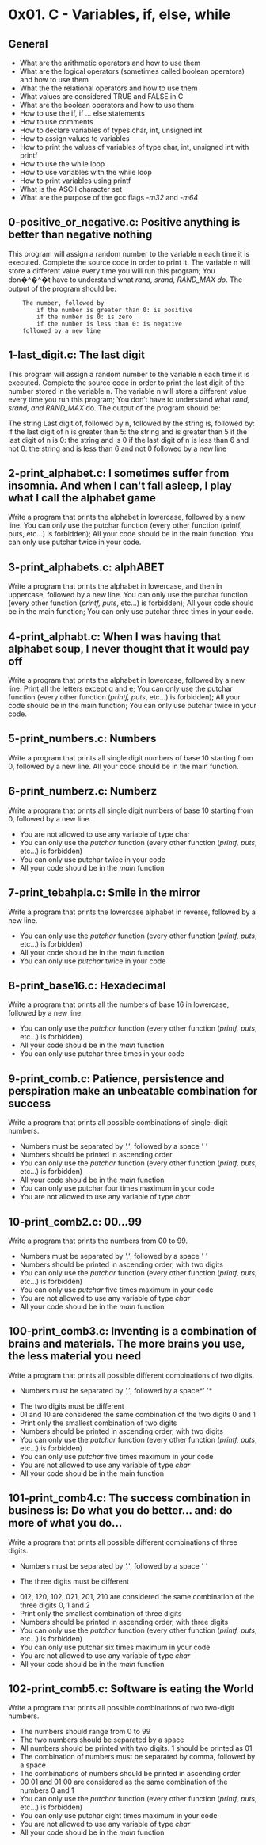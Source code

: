 # **0x01. C - Variables, if, else, while**

## General

* What are the arithmetic operators and how to use them
* What are the logical operators (sometimes called boolean operators) and how to use them
* What the the relational operators and how to use them
* What values are considered TRUE and FALSE in C
* What are the boolean operators and how to use them
* How to use the if, if ... else statements
* How to use comments
* How to declare variables of types char, int, unsigned int
* How to assign values to variables
* How to print the values of variables of type char, int, unsigned int with printf
* How to use the while loop
* How to use variables with the while loop
* How to print variables using printf
* What is the ASCII character set
* What are the purpose of the gcc flags *-m32* and *-m64*

## 0-positive_or_negative.c: Positive anything is better than negative nothing 

This program will assign a random number to the variable n each time it is executed. Complete the source code in order to print it. The variable n will store a different value every time you will run this program; You don�^�^�t have to understand what *rand, srand, RAND_MAX do*. The output of the program should be:

        The number, followed by
            if the number is greater than 0: is positive
            if the number is 0: is zero
            if the number is less than 0: is negative
        followed by a new line

## 1-last_digit.c: The last digit 

This program will assign a random number to the variable n each time it is executed. Complete the source code in order to print the last digit of the number stored in the variable n. The variable n will store a different value every time you run this program; You don’t have to understand what *rand, srand, and RAND_MAX* do. The output of the program should be:

The string Last digit of, followed by n, followed by the string is, followed by:
            if the last digit of n is greater than 5: the string and is greater than 5
            if the last digit of n is 0: the string and is 0
            if the last digit of n is less than 6 and not 0: the string and is less than 6 and not 0
        followed by a new line

## 2-print_alphabet.c:  I sometimes suffer from insomnia. And when I can't fall asleep, I play what I call the alphabet game 

Write a program that prints the alphabet in lowercase, followed by a new line. You can only use the putchar function (every other function (printf, puts, etc…) is forbidden); All your code should be in the main function. You can only use putchar twice in your code.

## 3-print_alphabets.c:  alphABET 

Write a program that prints the alphabet in lowercase, and then in uppercase, followed by a new line. You can only use the putchar function (every other function (*printf, puts*, etc…) is forbidden); All your code should be in the main function; You can only use putchar three times in your code.

## 4-print_alphabt.c: When I was having that alphabet soup, I never thought that it would pay off 

Write a program that prints the alphabet in lowercase, followed by a new line. Print all the letters except q and e; You can only use the putchar function (every other function (*printf, puts*, etc…) is forbidden); All your code should be in the main function; You can only use putchar twice in your code.

## 5-print_numbers.c: Numbers 

Write a program that prints all single digit numbers of base 10 starting from 0, followed by a new line. All your code should be in the main function.

## 6-print_numberz.c: Numberz 

Write a program that prints all single digit numbers of base 10 starting from 0, followed by a new line.

*    You are not allowed to use any variable of type char
*    You can only use the *putchar* function (every other function (*printf, puts*, etc…) is forbidden)
*    You can only use putchar twice in your code
*    All your code should be in the *main* function

## 7-print_tebahpla.c: Smile in the mirror

Write a program that prints the lowercase alphabet in reverse, followed by a new line.

*    You can only use the *putchar* function (every other function (*printf, puts*, etc…) is forbidden)
*    All your code should be in the *main* function
*    You can only use *putchar* twice in your code

## 8-print_base16.c: Hexadecimal 

Write a program that prints all the numbers of base 16 in lowercase, followed by a new line.

*    You can only use the *putchar* function (every other function (*printf, puts*, etc…) is forbidden)
*    All your code should be in the *main* function
*    You can only use putchar three times in your code

## 9-print_comb.c: Patience, persistence and perspiration make an unbeatable combination for success 

Write a program that prints all possible combinations of single-digit numbers.

*    Numbers must be separated by *','*, followed by a space *' '*
*    Numbers should be printed in ascending order
*    You can only use the *putchar* function (every other function (*printf, puts*, etc…) is forbidden)
*    All your code should be in the *main* function
*    You can only use putchar four times maximum in your code
*    You are not allowed to use any variable of type *char*

## 10-print_comb2.c: 00...99 

Write a program that prints the numbers from 00 to 99.

*    Numbers must be separated by *','*, followed by a space *' '*
*    Numbers should be printed in ascending order, with two digits
*    You can only use the *putchar* function (every other function (*printf, puts*, etc…) is forbidden)
*    You can only use *putchar* five times maximum in your code
*    You are not allowed to use any variable of type *char*
*    All your code should be in the *main* function

## 100-print_comb3.c: Inventing is a combination of brains and materials. The more brains you use, the less material you need 

Write a program that prints all possible different combinations of two digits.

+    Numbers must be separated by *','*, followed by a space*' '*
*    The two digits must be different
*    01 and 10 are considered the same combination of the two digits 0 and 1
*    Print only the smallest combination of two digits
*    Numbers should be printed in ascending order, with two digits
*    You can only use the *putchar* function (every other function (*printf, puts*, etc…) is forbidden)
*    You can only use *putchar* five times maximum in your code
*    You are not allowed to use any variable of type *char*
*    All your code should be in the main function

## 101-print_comb4.c: The success combination in business is: Do what you do better... and: do more of what you do...

Write a program that prints all possible different combinations of three digits.

*    Numbers must be separated by *','*, followed by a space *' '*
+    The three digits must be different
*    012, 120, 102, 021, 201, 210 are considered the same combination of the three digits 0, 1 and 2
*    Print only the smallest combination of three digits
*    Numbers should be printed in ascending order, with three digits
*    You can only use the *putchar* function (every other function (*printf, puts*, etc…) is forbidden)
*    You can only use putchar six times maximum in your code
*    You are not allowed to use any variable of type *char*
*    All your code should be in the *main* function

## 102-print_comb5.c: Software is eating the World 

Write a program that prints all possible combinations of two two-digit numbers.

*    The numbers should range from 0 to 99
*    The two numbers should be separated by a space
*    All numbers should be printed with two digits. 1 should be printed as 01
*    The combination of numbers must be separated by comma, followed by a space
*    The combinations of numbers should be printed in ascending order
*    00 01 and 01 00 are considered as the same combination of the numbers 0 and 1
*    You can only use the *putchar* function (every other function (*printf, puts*, etc…) is forbidden)
*    You can only use putchar eight times maximum in your code
*    You are not allowed to use any variable of type *char*
*    All your code should be in the *main* function
